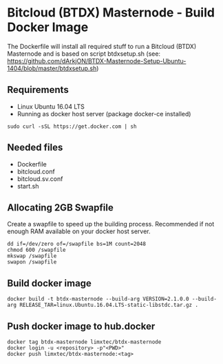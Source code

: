 # Bitcloud (BTDX) Masternode - Build Docker Image

The Dockerfile will install all required stuff to run a Bitcloud (BTDX) Masternode and is based on script btdxsetup.sh (see: https://github.com/dArkjON/BTDX-Masternode-Setup-Ubuntu-1404/blob/master/btdxsetup.sh)

## Requirements
- Linux Ubuntu 16.04 LTS
- Running as docker host server (package docker-ce installed)
```
sudo curl -sSL https://get.docker.com | sh
```

## Needed files
- Dockerfile
- bitcloud.conf
- bitcloud.sv.conf
- start.sh

## Allocating 2GB Swapfile
Create a swapfile to speed up the building process. Recommended if not enough RAM available on your docker host server.
```
dd if=/dev/zero of=/swapfile bs=1M count=2048
chmod 600 /swapfile
mkswap /swapfile
swapon /swapfile
```

## Build docker image
```
docker build -t btdx-masternode --build-arg VERSION=2.1.0.0 --build-arg RELEASE_TAR=linux.Ubuntu.16.04.LTS-static-libstdc.tar.gz .
```

## Push docker image to hub.docker
```
docker tag btdx-masternode limxtec/btdx-masternode
docker login -u <repository> -p"<PWD>"
docker push limxtec/btdx-masternode:<tag>
```

